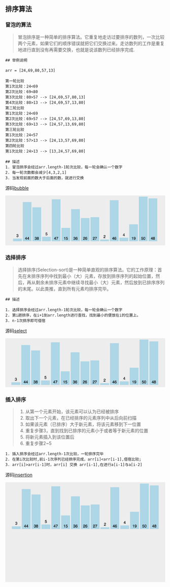 ## 排序算法

### 冒泡的算法

>冒泡排序是一种简单的排序算法。它重复地走访过要排序的数列，一次比较两个元素，如果它们的顺序错误就把它们交换过来。走访数列的工作是重复地进行直到没有再需要交换，也就是说该数列已经排序完成.

```cgo
## 举例说明

arr = [24,69,80,57,13]

第一轮比较
第1次比较：24<69
第2次比较：69<80
第3次比较：80>57 --> [24,69,57,80,13] 
第4次比较：80>13 --> [24,69,57,13,80] 
第二轮比较
第1次比较：24<69
第2次比较：69>57 --> [24,57,69,13,80]
第3次比较：69>13 --> [24,57,13,69,80]
第三轮比较
第1次比较：24<57
第2次比较：57>13 --> [24,13,57,69,80]
第四轮比较
第1次比较：24>13 --> [13,24,57,69,80]

## 描述
1. 冒泡排序会经过arr.length-1轮次比较，每一轮会确认一个数字
2. 每一轮次数都会减少[4,3,2,1]
3. 当发现前面的数大于后面的数，就进行交换

```
源码[bubble](bubbleSort.go)

![图片](../images/bobulesort.gif)

### 选择排序

>选择排序(Selection-sort)是一种简单直观的排序算法。它的工作原理：首先在未排序序列中找到最小（大）元素，存放到排序序列的起始位置，然后，再从剩余未排序元素中继续寻找最小（大）元素，然后放到已排序序列的末尾。以此类推，直到所有元素均排序完毕。

```cgo
## 描述

1. 选择排序会经过arr.length-1轮次比较，每一轮会确认一个数字
2. 第i趟排序，在i+1到arr.length进行查找，找到最小的便放在i的位置上。
3. n-1次排序即可借宿

```
源码[select](selectSort.go)

![图片](../images/selectionsort.gif)
### 插入排序

> 1. 从第一个元素开始，该元素可以认为已经被排序
> 2. 取出下一个元素，在已经排序的元素序列中从后向前扫描
> 3. 如果该元素（已排序）大于新元素，将该元素移到下一位置
> 4. 重复步骤3，直到找到已排序的元素小于或者等于新元素的位置
> 5. 将新元素插入到该位置后
> 6. 重复步骤2~5

```cgo
1. 插入排序会经过arr.length-1次比较，一轮排序完毕
2. 在第i次比较时,前i-1次序列已经排序完成，arr[i]<arr[i-1],借宿比较;
3. arr[i]>arr[i-1]时，arr[i] 交换 arr[i-1],在进行a[i-1]与a[i-2]

```
源码[insertion](insertionSort.go)

![图片](../images/insertionsort.gif)